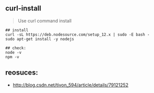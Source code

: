 ## curl-install
> Use curl command install

```shell
## install
curl -sL https://deb.nodesource.com/setup_12.x | sudo -E bash -
sudo apt-get install -y nodejs

## check:
node -v
npm -v
```

## reosuces:
+ http://blog.csdn.net/tivon_594/article/details/79121252